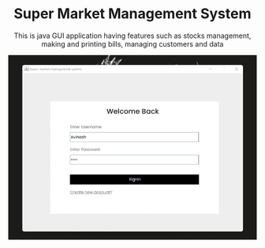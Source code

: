 <h1 align = "center"> Super Market Management System </h1>
<p align = "center"> This is java GUI application having features such as stocks management, making and printing bills, managing customers and data </p>

![Data](https://github.com/avi465/smms/blob/main/images/demo.gif)
